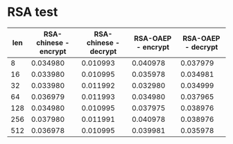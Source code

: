 # RSA test
 len | RSA-chinese - encrypt | RSA-chinese - decrypt | RSA-OAEP - encrypt | RSA-OAEP - decrypt
 --- | --- | --- | --- | ---
 8   | 0.034980 | 0.010993 | 0.040978 | 0.037979
 16  | 0.033980 | 0.010995 | 0.035978 | 0.034981
 32  | 0.033980 | 0.011992 | 0.032980 | 0.034999
 64  | 0.036979 | 0.011993 | 0.034980 | 0.037965
 128 | 0.034980 | 0.010995 | 0.037975 | 0.038976
 256 | 0.037980 | 0.011991 | 0.040978 | 0.038976
 512 | 0.036978 | 0.010995 | 0.039981 | 0.035978
 
